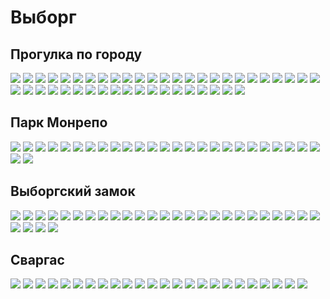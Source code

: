 # Выборг


## Прогулка по городу

![](images/IMG20240504124735.jpg)
![](images/IMG20240504124739.jpg)
![](images/IMG20240504124740.jpg)
![](images/IMG20240504124957.jpg)
![](images/IMG20240504125000.jpg)
![](images/IMG20240504125104.jpg)
![](images/IMG20240504165452.jpg)
![](images/IMG20240504130020.jpg)
![](images/IMG20240504130158.jpg)
![](images/IMG20240504130203.jpg)
![](images/IMG20240504130633.jpg)
![](images/IMG20240504130644.jpg)
![](images/IMG20240504130818.jpg)
![](images/IMG20240504142303.jpg)
![](images/IMG20240504142320.jpg)
![](images/IMG20240504142438.jpg)
![](images/IMG20240504142623.jpg)
![](images/IMG20240504143545.jpg)
![](images/IMG20240504153212.jpg)
![](IMG20240505134056.jpg)
![](images/IMG20240504153459.jpg)
![](images/IMG20240504154057.jpg)
![](images/IMG20240504154117.jpg)
![](images/IMG20240504154222.jpg)
![](images/IMG20240504154225.jpg)
![](images/IMG20240504154229.jpg)
![](images/IMG20240504154407.jpg)
![](images/IMG20240504154412.jpg)
![](images/IMG20240505152554.jpg)
![](images/IMG20240504154420.jpg)
![](images/IMG20240505153037.jpg)
![](images/IMG20240504154432.jpg)
![](images/IMG20240505163839.jpg)
![](images/IMG20240505113725.jpg)
![](images/IMG20240505164709.jpg)
![](images/IMG20240505164656.jpg)
![](images/IMG20240505165112.jpg)
![](images/IMG20240505165119.jpg)
![](images/IMG20240505165737.jpg)
![](images/IMG20240505165805.jpg)
![](images/IMG20240505170332.jpg)
![](images/IMG20240506085337.jpg)
![](images/IMG20240506085345.jpg)
![](images/IMG20240504153452.jpg)






## Парк Монрепо

![](images/IMG20240504160906.jpg)
![](images/IMG20240504162253.jpg)
![](images/IMG20240504162347.jpg)
![](images/IMG20240504161216.jpg)
![](images/IMG20240504162423.jpg)
![](images/IMG20240504162500.jpg)
![](images/IMG20240504164147.jpg)
![](images/IMG20240504164152.jpg)
![](images/IMG20240504165641.jpg)
![](images/IMG20240504170609.jpg)
![](images/IMG20240504170611.jpg)
![](images/IMG20240504171234.jpg)
![](images/IMG20240504172311.jpg)
![](images/IMG20240504172527.jpg)
![](images/IMG20240504172654.jpg)
![](images/IMG20240504172758.jpg)
![](images/IMG20240504172840.jpg)
![](images/IMG20240504173200.jpg)
![](images/IMG20240504173241.jpg)
![](images/IMG20240504173811.jpg)
![](images/IMG20240504174636.jpg)
![](images/IMG20240504161002.jpg)
![](images/IMG20240504161219.jpg)
![](images/IMG20240504161830.jpg)
![](images/IMG20240504162053.jpg)
![](images/IMG20240504162059.jpg)
![](images/IMG20240504162210.jpg)






## Выборгский замок
![](images/IMG20240504153050.jpg)
![](images/IMG20240504153217.jpg)
![](images/IMG20240504153321.jpg)
![](images/IMG20240504184458_BURST000_COVER.jpg)
![](images/IMG20240505114104.jpg)
![](images/IMG20240505115615.jpg)
![](images/IMG20240505120453.jpg)
![](images/IMG20240505120616.jpg)
![](images/IMG20240505120752.jpg)
![](images/IMG20240505121334.jpg)
![](images/IMG20240505111353.jpg)
![](images/IMG20240505111751.jpg)
![](images/IMG20240505111858.jpg)
![](images/IMG20240505112017.jpg)
![](images/IMG20240505112348.jpg)
![](images/IMG20240505112609.jpg)
![](images/IMG20240505112830.jpg)
![](images/IMG20240505112947.jpg)
![](images/IMG20240505113115.jpg)
![](images/IMG20240505113244.jpg)
![](images/IMG20240505113350.jpg)
![](images/IMG20240505113735.jpg)
![](images/IMG20240505113743.jpg)
![](images/IMG20240505113957.jpg)
![](images/IMG20240505114057.jpg)
![](images/IMG20240505115454.jpg)
![](images/IMG20240505115459.jpg)
![](images/IMG20240505115521.jpg)
![](images/IMG20240505115157.jpg)





## Сваргас
![](images/IMG20240505125833.jpg)
![](images/IMG20240505125432.jpg)
![](images/IMG20240505130401.jpg)
![](images/IMG20240505130917.jpg)
![](images/IMG20240505130951.jpg)
![](images/IMG20240505131856.jpg)
![](images/IMG20240505131922.jpg)
![](images/IMG20240505132102.jpg)
![](images/IMG20240505132626.jpg)
![](images/IMG20240505133508.jpg)
![](images/IMG20240505133509.jpg)
![](images/IMG20240505133511.jpg)
![](images/IMG20240505133608.jpg)
![](images/IMG20240505133732.jpg)
![](images/IMG20240505133804.jpg)
![](images/IMG20240505134055_03.jpg)
![](images/IMG20240505134116.jpg)
![](images/IMG20240505134203.jpg)
![](images/IMG20240505135430_03.jpg)
![](images/IMG20240505140418.jpg)
![](images/IMG20240505140619.jpg)
![](images/IMG20240505142200.jpg)
![](images/IMG20240505142201.jpg)
![](images/IMG20240505144442.jpg)

